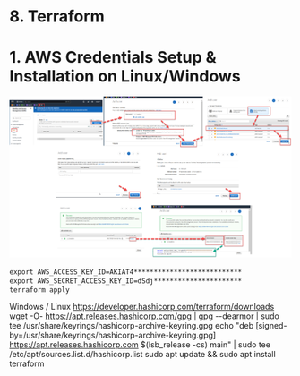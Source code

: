 # 8. Terraform

# 1. AWS Credentials Setup & Installation on Linux/Windows
<p align="center">
  <img src="./.info/1.1.AWS_Credentials_Setup.png">
</p>


```console
export AWS_ACCESS_KEY_ID=AKIAT4***************************
export AWS_SECRET_ACCESS_KEY_ID=dSdj**********************
terraform apply
```


Windows / Linux
https://developer.hashicorp.com/terraform/downloads
wget -O- https://apt.releases.hashicorp.com/gpg | gpg --dearmor | sudo tee /usr/share/keyrings/hashicorp-archive-keyring.gpg
echo "deb [signed-by=/usr/share/keyrings/hashicorp-archive-keyring.gpg] https://apt.releases.hashicorp.com $(lsb_release -cs) main" | sudo tee /etc/apt/sources.list.d/hashicorp.list
sudo apt update && sudo apt install terraform